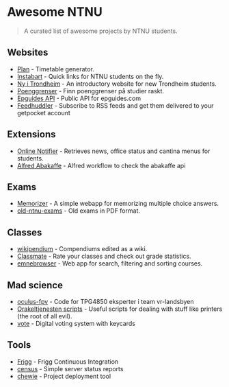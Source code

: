 # Awesome NTNU

> A curated list of awesome projects by NTNU students.

## Websites
- [Plan](https://github.com/adamcik/plan) - Timetable generator.
- [Instabart](https://github.com/mortenvn/instabart) - Quick links for NTNU students on the fly.
- [Ny i Trondheim](https://github.com/webkom/nyitrondheim) - An introductory website for new Trondheim students.
- [Poenggrenser](http://poenggrenser.no) - Finn poenggrenser på studier raskt.
- [Epguides API](http://epguides.frecar.no) - Public API for epguides.com
- [Feedhuddler](https://feedhuddler.com) - Subscribe to RSS feeds and get them delivered to your getpocket account

## Extensions
- [Online Notifier](https://github.com/appKom/notifier) - Retrieves news, office status and cantina menus for students.
- [Alfred Abakaffe](https://github.com/relekang/alfred-abakaffe) - Alfred workflow to check the abakaffe api

## Exams
- [Memorizer](https://github.com/cXhristian/memorizer) - A simple webapp for memorizing multiple choice answers.
- [old-ntnu-exams](https://github.com/dvikan/old-ntnu-exams) - Old exams in PDF format.

## Classes
- [wikipendium](https://github.com/stianjensen/wikipendium.no) - Compendiums edited as a wiki.
- [Classmate](http://www.classmate.no) - Rate your classes and check out grade statistics.
- [emnebrowser](https://github.com/Aqwis/emnebrowser) - Web app for search, filtering and sorting courses.

## Mad science
- [oculus-fpv](https://github.com/Matsemann/oculus-fpv) - Code for TPG4850 eksperter i team vr-landsbyen
- [Orakeltjenesten scripts](https://github.com/Orakeltjenesten/scripts) - Useful scripts for dealing with stuff like printers (the root of all evil).
- [vote](https://github.com/webkom/vote) - Digital voting system with keycards

## Tools 
- [Frigg](https://frigg.io) - Frigg Continuous Integration 
- [census](https://github.com/webkom/census) - Simple server status reports
- [chewie](https://github.com/webkom/chewie) - Project deployment tool
